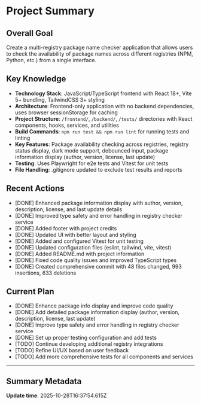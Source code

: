 # Project Summary

## Overall Goal

Create a multi-registry package name checker application that allows users to check the availability of package names across different registries (NPM, Python, etc.) from a single interface.

## Key Knowledge

- **Technology Stack**: JavaScript/TypeScript frontend with React 18+, Vite 5+ bundling, TailwindCSS 3+ styling
- **Architecture**: Frontend-only application with no backend dependencies, uses browser sessionStorage for caching
- **Project Structure**: `/frontend/`, `/backend/`, `/tests/` directories with React components, hooks, services, and utilities
- **Build Commands**: `npm run test && npm run lint` for running tests and linting
- **Key Features**: Package availability checking across registries, registry status display, dark mode support, debounced input, package information display (author, version, license, last update)
- **Testing**: Uses Playwright for e2e tests and Vitest for unit tests
- **File Handling**: .gitignore updated to exclude test results and reports

## Recent Actions

- [DONE] Enhanced package information display with author, version, description, license, and last update details
- [DONE] Improved type safety and error handling in registry checker service
- [DONE] Added footer with project credits
- [DONE] Updated UI with better layout and styling
- [DONE] Added and configured Vitest for unit testing
- [DONE] Updated configuration files (eslint, tailwind, vite, vitest)
- [DONE] Added README.md with project information
- [DONE] Fixed code quality issues and improved TypeScript types
- [DONE] Created comprehensive commit with 48 files changed, 993 insertions, 633 deletions

## Current Plan

- [DONE] Enhance package info display and improve code quality
- [DONE] Add detailed package information display (author, version, description, license, last update)
- [DONE] Improve type safety and error handling in registry checker service
- [DONE] Set up proper testing configuration and add tests
- [TODO] Continue developing additional registry integrations
- [TODO] Refine UI/UX based on user feedback
- [TODO] Add more comprehensive tests for all components and services

---

## Summary Metadata

**Update time**: 2025-10-28T16:37:54.615Z
